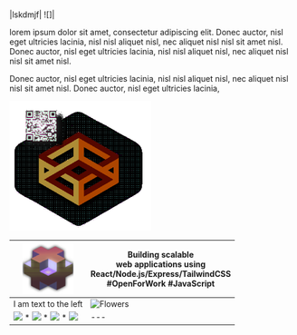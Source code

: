 



<br/>


|lskdmjf| ![]|
<p>lorem ipsum dolor sit amet, consectetur adipiscing elit. Donec auctor, nisl eget ultricies lacinia, nisl nisl aliquet nisl, nec aliquet nisl nisl sit amet nisl. Donec auctor, nisl eget ultricies lacinia, nisl nisl aliquet nisl, nec aliquet nisl nisl sit amet nisl.</P> Donec auctor, nisl eget ultricies lacinia, nisl nisl aliquet nisl, nec aliquet nisl nisl sit amet nisl. Donec auctor, nisl eget ultricies lacinia, 
</p>
<img src="./public/hex1gif.gif" style="width: 250px; text-align: center; margin: 0 auto;">






| <img src="./public/isoBlock.png" style="width: 90px;"> | Building scalable <br/> web applications using <br/>React/Node.js/Express/TailwindCSS<br/>#OpenForWork #JavaScript |
|---|---|
| I am text to the left  | ![Flowers](/flowers.jpeg) |
| [![](https://img.shields.io/badge/--blue?style=social&logo=LinkedIn)](https://www.linkedin.com/in/matthieufelker/) * [![](https://img.shields.io/badge/--blue?style=social&logo=Steam)](https://steamcommunity.com/id/CBNTC1/) * [![](https://img.shields.io/badge/--blue?style=social&logo=Twitter)](https://twitter.com/fattmelker) * [![](https://img.shields.io/badge/--blue?style=social&logo=Discord)](https://discordapp.com/users/globz#6294) |---| 